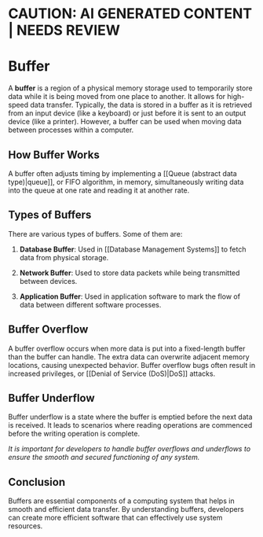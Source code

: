 
# CAUTION: AI GENERATED CONTENT | NEEDS REVIEW

# Buffer

A **buffer** is a region of a physical memory storage used to temporarily store data while it is being moved from one place to another. It allows for high-speed data transfer. Typically, the data is stored in a buffer as it is retrieved from an input device (like a keyboard) or just before it is sent to an output device (like a printer). However, a buffer can be used when moving data between processes within a computer.

## How Buffer Works

A buffer often adjusts timing by implementing a [[Queue (abstract data type)|queue]], or FIFO algorithm, in memory, simultaneously writing data into the queue at one rate and reading it at another rate.

## Types of Buffers 

There are various types of buffers. Some of them are:

1. **Database Buffer**: Used in [[Database Management Systems]] to fetch data from physical storage.

2. **Network Buffer**: Used to store data packets while being transmitted between devices.

3. **Application Buffer**: Used in application software to mark the flow of data between different software processes.

## Buffer Overflow 

A buffer overflow occurs when more data is put into a fixed-length buffer than the buffer can handle. The extra data can overwrite adjacent memory locations, causing unexpected behavior. Buffer overflow bugs often result in increased privileges, or [[Denial of Service (DoS)|DoS]] attacks.

## Buffer Underflow

Buffer underflow is a state where the buffer is emptied before the next data is received. It leads to scenarios where reading operations are commenced before the writing operation is complete.

_It is important for developers to handle buffer overflows and underflows to ensure the smooth and secured functioning of any system._

## Conclusion 

Buffers are essential components of a computing system that helps in smooth and efficient data transfer. By understanding buffers, developers can create more efficient software that can effectively use system resources.

```